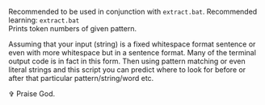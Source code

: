 Recommended to be used in conjunction with `extract.bat`. Recommended learning: `extract.bat`
<br>Prints token numbers of given pattern.

Assuming that your input (string) is a fixed whitespace format sentence or even with more whitespace but in a sentence format. Many of the terminal output code is in fact in this form. Then using pattern matching or even literal strings and this script you can predict where to look for before or after that particular pattern/string/word etc.

✞ Praise God.
